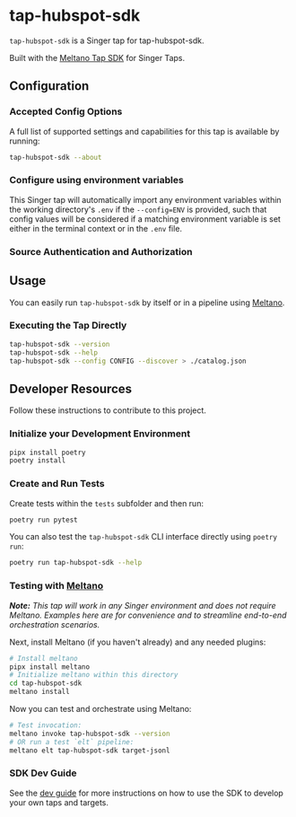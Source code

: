 # tap-hubspot-sdk

`tap-hubspot-sdk` is a Singer tap for tap-hubspot-sdk.

Built with the [Meltano Tap SDK](https://sdk.meltano.com) for Singer Taps.

<!--

Developer TODO: Update the below as needed to correctly describe the install procedure. For instance, if you do not have a PyPi repo, or if you want users to directly install from your git repo, you can modify this step as appropriate.

## Installation

Install from PyPi:

```bash
pipx install tap-hubspot-sdk
```

Install from GitHub:

```bash
pipx install git+https://github.com/ORG_NAME/tap-hubspot-sdk.git@main
```

-->

## Configuration

### Accepted Config Options

<!--
Developer TODO: Provide a list of config options accepted by the tap.

This section can be created by copy-pasting the CLI output from:

```
tap-hubspot-sdk --about --format=markdown
```
-->

A full list of supported settings and capabilities for this
tap is available by running:

```bash
tap-hubspot-sdk --about
```

### Configure using environment variables

This Singer tap will automatically import any environment variables within the working directory's
`.env` if the `--config=ENV` is provided, such that config values will be considered if a matching
environment variable is set either in the terminal context or in the `.env` file.

### Source Authentication and Authorization

<!--
Developer TODO: If your tap requires special access on the source system, or any special authentication requirements, provide those here.
-->

## Usage

You can easily run `tap-hubspot-sdk` by itself or in a pipeline using [Meltano](https://meltano.com/).

### Executing the Tap Directly

```bash
tap-hubspot-sdk --version
tap-hubspot-sdk --help
tap-hubspot-sdk --config CONFIG --discover > ./catalog.json
```

## Developer Resources

Follow these instructions to contribute to this project.

### Initialize your Development Environment

```bash
pipx install poetry
poetry install
```

### Create and Run Tests

Create tests within the `tests` subfolder and
  then run:

```bash
poetry run pytest
```

You can also test the `tap-hubspot-sdk` CLI interface directly using `poetry run`:

```bash
poetry run tap-hubspot-sdk --help
```

### Testing with [Meltano](https://www.meltano.com)

_**Note:** This tap will work in any Singer environment and does not require Meltano.
Examples here are for convenience and to streamline end-to-end orchestration scenarios._

<!--
Developer TODO:
Your project comes with a custom `meltano.yml` project file already created. Open the `meltano.yml` and follow any "TODO" items listed in
the file.
-->

Next, install Meltano (if you haven't already) and any needed plugins:

```bash
# Install meltano
pipx install meltano
# Initialize meltano within this directory
cd tap-hubspot-sdk
meltano install
```

Now you can test and orchestrate using Meltano:

```bash
# Test invocation:
meltano invoke tap-hubspot-sdk --version
# OR run a test `elt` pipeline:
meltano elt tap-hubspot-sdk target-jsonl
```

### SDK Dev Guide

See the [dev guide](https://sdk.meltano.com/en/latest/dev_guide.html) for more instructions on how to use the SDK to
develop your own taps and targets.
